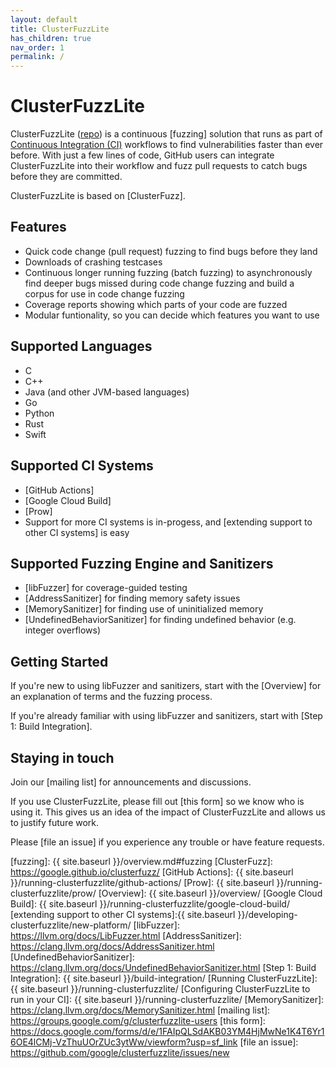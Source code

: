 ```yaml
---
layout: default
title: ClusterFuzzLite
has_children: true
nav_order: 1
permalink: /
---
```


# ClusterFuzzLite
ClusterFuzzLite ([repo](https://github.com/google/clusterfuzzlite/)) is a
continuous [fuzzing] solution that runs as part of [Continuous Integration (CI)]
workflows to find vulnerabilities faster than ever before.
With just a few lines of code, GitHub users can integrate ClusterFuzzLite into
their workflow and fuzz pull requests to catch bugs before they are committed.

ClusterFuzzLite is based on [ClusterFuzz].

## Features

- Quick code change (pull request) fuzzing to find bugs before they land
- Downloads of crashing testcases
- Continuous longer running fuzzing (batch fuzzing) to asynchronously find
   deeper bugs missed during code change fuzzing and build a corpus for
   use in code change fuzzing
- Coverage reports showing which parts of your code are fuzzed
- Modular funtionality, so you can decide which features you want to use

## Supported Languages
- C
- C++
- Java (and other JVM-based languages)
- Go
- Python
- Rust
- Swift

## Supported CI Systems
- [GitHub Actions]
- [Google Cloud Build]
- [Prow]
- Support for more CI systems is in-progess, and [extending support to other CI
  systems] is easy

## Supported Fuzzing Engine and Sanitizers

- [libFuzzer] for coverage-guided testing
- [AddressSanitizer] for finding memory safety issues
- [MemorySanitizer] for finding use of uninitialized memory
- [UndefinedBehaviorSanitizer] for finding undefined behavior (e.g. integer
  overflows)

## Getting Started

If you're new to using libFuzzer and sanitizers, start with the [Overview] for
an explanation of terms and the fuzzing process.

If you're already familiar with using libFuzzer and sanitizers, start with [Step
1: Build Integration].

## Staying in touch

Join our [mailing list] for announcements and discussions.

If you use ClusterFuzzLite, please fill out [this form] so we know who is using
it.
This gives us an idea of the impact of ClusterFuzzLite and allows us to
justify future work.

Please [file an issue] if you experience any trouble or have feature
requests.

[Continuous Integration (CI)]: https://en.wikipedia.org/wiki/Continuous_integration
[fuzzing]: {{ site.baseurl }}/overview.md#fuzzing
[ClusterFuzz]: https://google.github.io/clusterfuzz/
[GitHub Actions]: {{ site.baseurl }}/running-clusterfuzzlite/github-actions/
[Prow]: {{ site.baseurl }}/running-clusterfuzzlite/prow/
[Overview]: {{ site.baseurl }}/overview/
[Google Cloud Build]: {{ site.baseurl }}/running-clusterfuzzlite/google-cloud-build/
[extending support to other CI systems]:{{ site.baseurl }}/developing-clusterfuzzlite/new-platform/
[libFuzzer]: https://llvm.org/docs/LibFuzzer.html
[AddressSanitizer]: https://clang.llvm.org/docs/AddressSanitizer.html
[UndefinedBehaviorSanitizer]: https://clang.llvm.org/docs/UndefinedBehaviorSanitizer.html
[Step 1: Build Integration]: {{ site.baseurl }}/build-integration/
[Running ClusterFuzzLite]: {{ site.baseurl }}/running-clusterfuzzlite/
[Configuring ClusterFuzzLite to run in your CI]: {{ site.baseurl }}/running-clusterfuzzlite/
[MemorySanitizer]: https://clang.llvm.org/docs/MemorySanitizer.html
[mailing list]: https://groups.google.com/g/clusterfuzzlite-users
[this form]: https://docs.google.com/forms/d/e/1FAIpQLSdAKB03YM4HjMwNe1K4T6Yr16OE4lCMj-VzThuUOrZUc3ytWw/viewform?usp=sf_link
[file an issue]: https://github.com/google/clusterfuzzlite/issues/new
